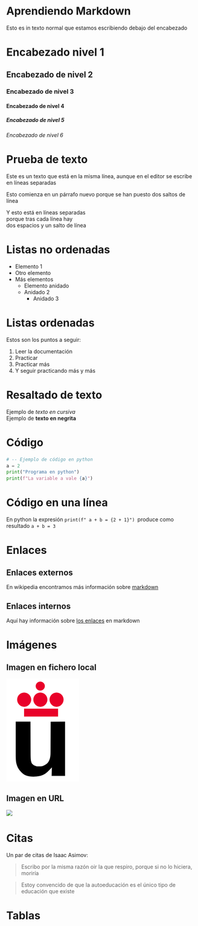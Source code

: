 # Aprendiendo Markdown

Esto es in texto normal que estamos escribiendo debajo del encabezado

# Encabezado nivel 1
## Encabezado de nivel 2
### Encabezado de nivel 3
#### Encabezado de nivel 4
##### Encabezado de nivel 5
###### Encabezado de nivel 6

# Prueba de texto
Este es un texto que está en
la misma línea, aunque en el 
editor se escribe en líneas separadas

Esto comienza en un párrafo nuevo
porque se han puesto dos saltos de línea

Y esto está en líneas separadas  
porque tras cada línea hay  
dos espacios y un salto de línea

# Listas no ordenadas

* Elemento 1
* Otro elemento
* Más elementos
  * Elemento anidado
  * Anidado 2
    * Anidado 3

# Listas ordenadas

Estos son los puntos a seguir:

1. Leer la documentación
2. Practicar
3. Practicar más
4. Y seguir practicando más y más

# Resaltado de texto

Ejemplo de *texto en cursiva*  
Ejemplo de **texto en negrita**

# Código

```python
# -- Ejemplo de código en python
a = 2
print("Programa en python")
print(f"La variable a vale {a}")
```

# Código en una línea 

En python la expresión `print(f" a + b = {2 + 1}") `produce como resultado `a + b = 3`  

# Enlaces

## Enlaces externos

En wikipedia encontramos más información sobre [markdown](https://es.wikipedia.org/wiki/Markdown)

## Enlaces internos 

Aquí hay información sobre [los enlaces](#Enlaces) en markdown

# Imágenes

## Imagen en fichero local

![](Logo-urjc.png)

## Imagen en URL

![](https://upload.wikimedia.org/wikipedia/commons/2/2f/CC_BY-SA_3.0.png)


# Citas

Un par de citas de Isaac Asimov:

> Escribo por la misma razón oir la que respiro, porque si no lo hiciera, moriría

> Estoy convencido de que la autoeducación es el único tipo de educación que existe

# Tablas


